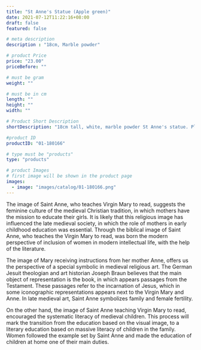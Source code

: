 ```yaml
---
title: "St Anne's Statue (Apple green)"
date: 2021-07-12T11:22:16+08:00
draft: false
featured: false

# meta description
description : "18cm, Marble powder"

# product Price
price: "23.00"
priceBefore: ""

# must be gram
weight: ""

# must be in cm
length: ""
height: ""
width: ""

# Product Short Description
shortDescription: "18cm tall, white, marble powder St Anne's statue. Place a  statue of Saint Anne on your altar when you are petitioning her. Adorn the statue with white flowers or string flowers together to create a garland and drape it over the statue. Offerings of sweet desserts and candies are customary gifts to Saint Anne. "

#product ID
productID: "01-180166"

# type must be "products"
type: "products"

# product Images
# first image will be shown in the product page
images:
  - image: "images/catalog/01-180166.png"
---
```


The image of Saint Anne, who teaches Virgin Mary to read, suggests the feminine culture of the medieval Christian tradition, in which mothers have the mission to educate their girls. It is likely that this religious image has influenced the late medieval society, in which the role of mothers in early childhood education was essential. Through the biblical image of Saint Anne, who teaches the Virgin Mary to read, was born the modern perspective of inclusion of women in modern intellectual life, with the help of the literature.

The image of Mary receiving instructions from her mother Anne, offers us the perspective of a special symbolic in medieval religious art. The German Jesuit theologian and art historian Joseph Braun believes that the main object of representation is the book, in which appears passages from the Testament. These passages refer to the incarnation of Jesus, which in some iconographic representations appears next to the Virgin Mary and Anne. In late medieval art, Saint Anne symbolizes family and female fertility.

On the other hand, the image of Saint Anne teaching Virgin Mary to read, encouraged the systematic literacy of medieval children. This process will mark the transition from the education based on the visual image, to a literary education based on massive literacy of children in the family. Women followed the example set by Saint Anne and made the education of children at home one of their main duties.
